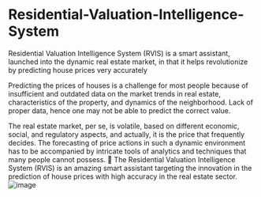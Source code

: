 # Residential-Valuation-Intelligence-System
Residential Valuation Intelligence System (RVIS) is a smart assistant, launched into the dynamic real estate market, in that it helps revolutionize by predicting house prices very accurately



Predicting the prices of houses is a challenge for most people because of insufficient and outdated data on the market trends in real estate, characteristics of the property, and dynamics of the neighborhood. Lack of proper data, hence one may not be able to predict the correct value. 

The real estate market, per se, is volatile, based on different economic, social, and regulatory aspects, and actually, it is the price that frequently decides. The forecasting of price actions in such a dynamic environment has to be accompanied by intricate tools of analytics and techniques that many people cannot possess. 
The Residential Valuation Intelligence System (RVIS) is an amazing smart assistant targeting the innovation in the prediction of house prices with high accuracy in the real estate sector. 
![image](https://github.com/Shrini9797/Residential-Valuation-Intelligence-System/assets/143311077/3c32f4ad-47a1-414a-8f9d-e87d4f24599d)

